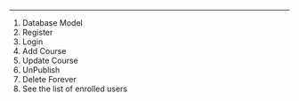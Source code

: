 <!-- Teacher -->
-------------
1. Database Model
2. Register
3. Login
4. Add Course
5. Update Course
6. UnPublish
7. Delete Forever
8. See the list of enrolled users
